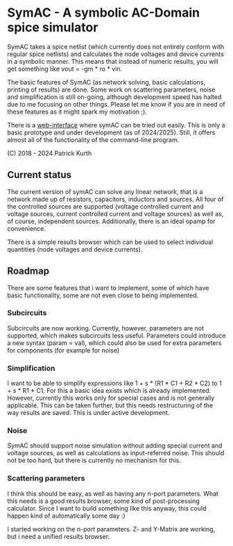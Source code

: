 # SymAC - A symbolic AC-Domain spice simulator
SymAC takes a spice netlist (which currently does not entirely conform with regular spice netlists) and calculates the node voltages and device currents in a symbolic manner. 
This means that instead of numeric results, you will get something like vout = -gm * ro * vin.

The basic features of SymAC (as network solving, basic calculations, printing of results) are done.
Some work on scattering parameters, noise and simplification is still on-going, although development speed has halted due to me focusing on other things.
Please let me know if you are in need of these features as it might spark my motivation ;).

There is a [web-interface](http://patrickkurth.de/symac) where symAC can be tried out easily.
This is only a basic prototype and under development (as of 2024/2025).
Still, it offers almost all of the functionality of the command-line program.

(C) 2018 - 2024 Patrick Kurth

## Current status
The current version of symAC can solve any linear network, that is a network made up of resistors, capacitors, inductors and sources. 
All four of the controlled sources are supported (voltage controlled current and voltage sources, current controlled current and voltage sources) as well as, of course, independent sources. 
Additionally, there is an ideal opamp for convenience.

There is a simple results browser which can be used to select individual quantities (node voltages and device currents).

## Roadmap
There are some features that i want to implement, some of which have basic functionality, some are not even close to being implemented.
### Subcircuits
Subcircuits are now working. Currently, however, parameters are not supported, which makes subcircuits less useful. Parameters could introduce a new syntax (param = val), which could also be used for
extra parameters for components (for example for noise)
### Simplification
I want to be able to simplify expressions like 1 + s * (R1 * C1 + R2 * C2) to 1 + s * R1 * C1. For this a basic idea exists which is already implemented. However, currently this works only for special cases
and is not generally applicable. This can be taken further, but this needs restructuring of the way results are saved. This is under active development.
### Noise
SymAC should support noise simulation without adding special current and voltage sources, as well as calculations as input-referred noise. This should not be too hard, but there is currently no mechanism 
for this.
### Scattering parameters
I think this should be easy, as well as having any n-port parameters. What this needs is a good results browser, some kind of post-processing calculator. Since I want to build something like this anyway,
this could happen kind of automatically some day :)

I started working on the n-port parameters. Z- and Y-Matrix are working, but i need a unified results browser.
